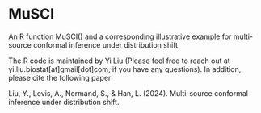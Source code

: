 # MuSCI
An R function MuSCI() and a corresponding illustrative example for multi-source conformal inference under distribution shift

The R code is maintained by Yi Liu (Please feel free to reach out at yi.liu.biostat[at]gmail[dot]com, if you have any questions). In addition, please cite the following paper:

Liu, Y., Levis, A., Normand, S., & Han, L. (2024). Multi-source conformal inference under distribution shift.
